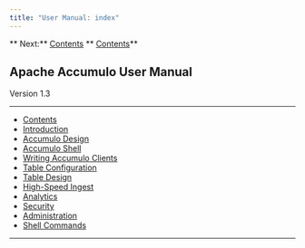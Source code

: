 ```yaml
---
title: "User Manual: index"
---
```


** Next:** [Contents][2]   ** [Contents][2]**   
  


## Apache Accumulo User Manual   
Version 1.3

  


* * *

<a id="CHILD_LINKS"></a>

* [Contents][2]
* [Introduction][6]
* [Accumulo Design][7]
* [Accumulo Shell][8]
* [Writing Accumulo Clients][9]
* [Table Configuration][10]
* [Table Design][11]
* [High-Speed Ingest][12]
* [Analytics][13]
* [Security][14]
* [Administration][15]
* [Shell Commands][16]

  


* * *

[2]: Contents.html
[6]: Introduction.html
[7]: Accumulo_Design.html
[8]: Accumulo_Shell.html
[9]: Writing_Accumulo_Clients.html
[10]: Table_Configuration.html
[11]: Table_Design.html
[12]: High_Speed_Ingest.html
[13]: Analytics.html
[14]: Security.html
[15]: Administration.html
[16]: Shell_Commands.html


